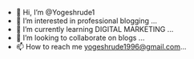 - 👋 Hi, I’m @Yogeshrude1
- 👀 I’m interested in professional blogging ...
- 🌱 I’m currently learning DIGITAL MARKETING ...
- 💞️ I’m looking to collaborate on blogs ...
- 📫 How to reach me yogeshrude1996@gmail.com...

<!---
Yogeshrude1/Yogeshrude1 is a ✨ special ✨ repository because its `README.md` (this file) appears on your GitHub profile.
You can click the Preview link to take a look at your changes.
--->
